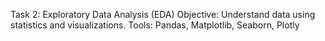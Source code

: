 Task 2: Exploratory Data Analysis (EDA)
 Objective: Understand data using statistics and visualizations.
 Tools:  Pandas, Matplotlib, Seaborn, Plotly
